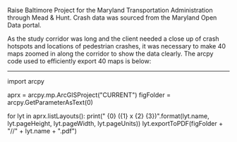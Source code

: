 Raise Baltimore Project for the Maryland Transportation Administration through Mead & Hunt.
Crash data was sourced from the Maryland Open Data portal.


As the study corridor was long and the client needed a close up of crash hotspots and locations of pedestrian crashes, it was necessary to make 40 maps zoomed in along the corridor to show the data clearly.  The arcpy code used to efficiently export 40 maps is below:

-------------

import arcpy

aprx = arcpy.mp.ArcGISProject("CURRENT")
figFolder = arcpy.GetParameterAsText(0)

for lyt in aprx.listLayouts():
    print(" {0} ({1} x {2} {3})".format(lyt.name, lyt.pageHeight, lyt.pageWidth, lyt.pageUnits))
    lyt.exportToPDF(figFolder + "//" + lyt.name + ".pdf")  
